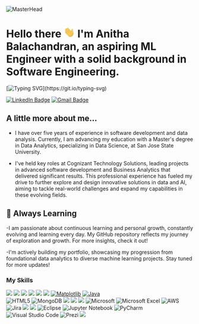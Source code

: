 
![MasterHead](https://media.giphy.com/media/v1.Y2lkPTc5MGI3NjExdjV2OG9pMWVxZm9jYnhiMzBra3Q0bGU5NWlpdjgxeWJvdzRxY21zbyZlcD12MV9pbnRlcm5hbF9naWZfYnlfaWQmY3Q9Zw/PjJ1cLHqLEveXysGDB/giphy-downsized-large.gif)

# Hello there  <img src="https://raw.githubusercontent.com/ABSphreak/ABSphreak/master/gifs/Hi.gif" width="30px"> I'm Anitha Balachandran, an aspiring ML Engineer with a solid background in Software Engineering.

[![Typing SVG](https://readme-typing-svg.herokuapp.com?color=F75305&size=30&center=true&vCenter=true&width=500&height=70&lines=Welcome+to+my+Github+Profile;Feel+free+to+explore!;)](https://git.io/typing-svg)

<div id="badges">
    <p align="left">
        <a href="https://www.linkedin.com/in/anitha-balachandran/"><img src="https://img.shields.io/badge/LinkedIn-blue?style=for-the-badge&logo=linkedin&logoColor=white" alt="LinkedIn Badge"></a>
        <a href="writetoanithalidiya@gmail.com"><img src="https://img.shields.io/badge/Gmail-D14836?style=for-the-badge&logo=gmail&logoColor=white" alt="Gmail Badge">
        </a>
    </p>
</div>


## A little more about me...  
- I have over five years of experience in software development and data analysis. Currently, I am advancing my education with a Master's degree in Data Analytics, specializing in Data Science, at San Jose State University.

- I've held key roles at Cognizant Technology Solutions, leading projects in advanced software development and Business Analytics that delivered significant results. This professional experience has fueled my drive to further explore and design innovative solutions in data and AI, aiming to tackle real-world challenges and expand my capabilities in these evolving fields.

## 🌱 Always Learning
-I am passionate about continuous learning and personal growth, constantly evolving and learning every day. My GitHub repository reflects my journey of exploration and growth. For more insights, check it out!

-I'm actively building my portfolio, showcasing my progression from foundational data analytics to diverse machine learning projects. Stay tuned for more updates!

### My Skills
[![](https://img.shields.io/badge/Python-FFD43B?style=for-the-badge&logo=python&logoColor=darkgreen)](https://www.python.org) 
[![](https://img.shields.io/badge/TensorFlow-FF6F00?style=for-the-badge&logo=TensorFlow&logoColor=white)](https://www.tensorflow.org) 
[![](https://img.shields.io/badge/Keras-D00000?style=for-the-badge&logo=Keras&logoColor=white)](https://keras.io)
[![](https://img.shields.io/badge/scikit_learn-F7931E?style=for-the-badge&logo=scikit-learn&logoColor=white)](https://scikit-learn.org/stable/) 
[![](https://img.shields.io/badge/Numpy-777BB4?style=for-the-badge&logo=numpy&logoColor=white)](https://numpy.org) 
[![](https://img.shields.io/badge/Pandas-2C2D72?style=for-the-badge&logo=pandas&logoColor=white)](https://pandas.pydata.org)
[![Matplotlib](https://img.shields.io/badge/Matplotlib-%23ffffff.svg?style=for-the-badge&logo=Matplotlib&logoColor=black)](https://matplotlib.org/) 
 [![Java](https://img.shields.io/badge/java-%23ED8B00.svg?style=for-the-badge&logo=openjdk&logoColor=white)](https://www.java.com/en/)	
    ![HTML5](https://img.shields.io/badge/html5-%23E34F26.svg?style=for-the-badge&logo=html5&logoColor=white)
    ![MongoDB](https://img.shields.io/badge/MongoDB-%234ea94b.svg?style=for-the-badge&logo=mongodb&logoColor=white)
  [![](https://img.shields.io/badge/MySQL-00000F?style=for-the-badge&logo=mysql&logoColor=white)](https://www.mysql.com)
    [![](https://img.shields.io/badge/Tableau-E97627?style=for-the-badge&logo=Tableau&logoColor=white)](https://www.tableau.com) 
    [![](https://img.shields.io/badge/PowerBI-F2C811?style=for-the-badge&logo=Power%20BI&logoColor=white)](https://www.googleadservices.com/pagead/aclk?sa=L&ai=DChcSEwic2syl_NLzAhXCnLMKHaspADoYABAAGgJxbg&ae=2&ohost=www.google.com&cid=CAESQOD2u8Z7ZhKNFpONz_9iR_mHA-reb1xJ7B61DJQ1bmnINBgADdXqt8cLfEyg4CBn0pKXcVMFR816Iq-lIhcFcDw&sig=AOD64_1-t_VuYeOPhR90gq-FuQ4NOtUB3w&q&adurl&ved=2ahUKEwiVwcOl_NLzAhUDZd8KHXujB7gQ0Qx6BAgCEAE&dct=1) 
   ![Microsoft](https://img.shields.io/badge/Microsoft-0078D4?style=for-the-badge&logo=microsoft&logoColor=white)
    ![Microsoft Excel](https://img.shields.io/badge/Microsoft_Excel-217346?style=for-the-badge&logo=microsoft-excel&logoColor=white)
    ![AWS](https://img.shields.io/badge/AWS-%23FF9900.svg?style=for-the-badge&logo=amazon-aws&logoColor=white)
    ![Jira](https://img.shields.io/badge/jira-%230A0FFF.svg?style=for-the-badge&logo=jira&logoColor=white)
    [![](https://img.shields.io/badge/Colab-F9AB00?style=for-the-badge&logo=googlecolab&color=525252)](https://colab.research.google.com)
     [![](https://img.shields.io/badge/conda-342B029.svg?&style=for-the-badge&logo=anaconda&logoColor=white)](https://www.anaconda.com)
    ![Eclipse](https://img.shields.io/badge/Eclipse-FE7A16.svg?style=for-the-badge&logo=Eclipse&logoColor=white)
    ![Jupyter Notebook](https://img.shields.io/badge/jupyter-%23FA0F00.svg?style=for-the-badge&logo=jupyter&logoColor=white)
    ![PyCharm](https://img.shields.io/badge/pycharm-143?style=for-the-badge&logo=pycharm&logoColor=black&color=black&labelColor=green)
    ![Visual Studio Code](https://img.shields.io/badge/Visual%20Studio%20Code-0078d7.svg?style=for-the-badge&logo=visual-studio-code&logoColor=white)
    ![Prezi](https://img.shields.io/badge/Prezi-%23000000.svg?style=for-the-badge&logo=Prezi&logoColor=white)
      [![](https://img.shields.io/badge/LaTeX-47A141?style=for-the-badge&logo=LaTeX&logoColor=white)](https://www.latex-project.org) 



